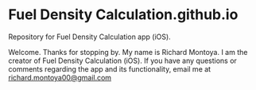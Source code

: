# Fuel Density Calculation.github.io
Repository for Fuel Density Calculation app (iOS).

Welcome. Thanks for stopping by. 
My name is Richard Montoya. I am the creator of Fuel Density Calculation (iOS). 
If you have any questions or comments regarding the app and its functionality, email me at richard.montoya00@gmail.com
